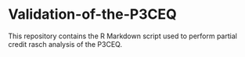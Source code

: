 # Validation-of-the-P3CEQ
This repository contains the R Markdown script used to perform partial credit rasch analysis of the P3CEQ.
